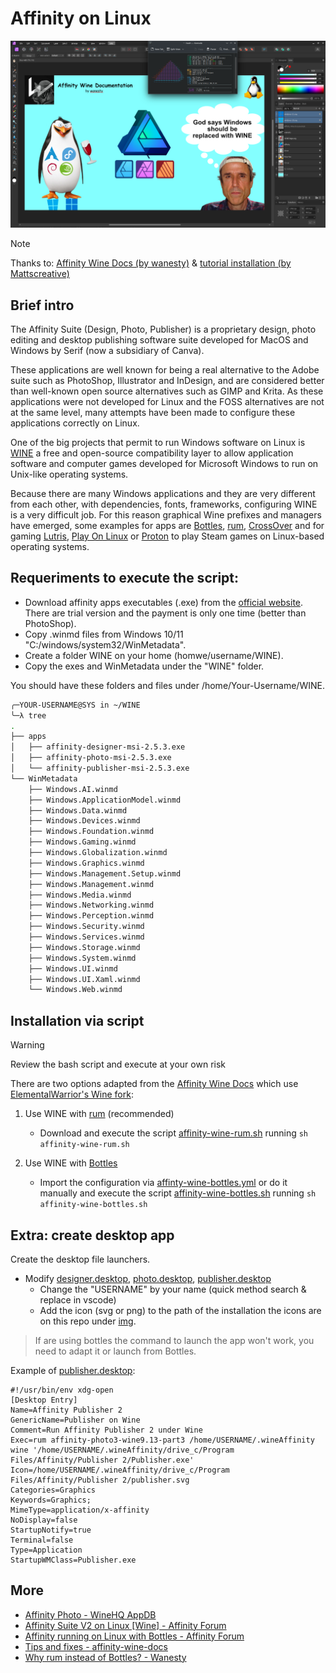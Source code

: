 # Affinity on Linux

![WINE_GOD](./img/wine-god.png)

> [!NOTE]  
> Thanks to: [Affinity Wine Docs (by wanesty)](https://affinity.liz.pet/) & [tutorial installation (by Mattscreative)](https://www.youtube.com/watch?v=0gB4TdIXCOo)


## Brief intro

The Affinity Suite (Design, Photo, Publisher) is a proprietary design, photo editing and desktop publishing software suite developed for MacOS and Windows by Serif (now a subsidiary of Canva).

These applications are well known for being a real alternative to the Adobe suite such as PhotoShop, Illustrator and InDesign, and are considered better than well-known open source alternatives such as GIMP and Krita. As these applications were not developed for Linux and the FOSS alternatives are not at the same level, many attempts have been made to configure these applications correctly on Linux.

One of the big projects that permit to run Windows software on Linux is [WINE](https://en.wikipedia.org/wiki/Wine_(software)) a free and open-source compatibility layer to allow application software and computer games developed for Microsoft Windows to run on Unix-like operating systems.

Because there are many Windows applications and they are very different from each other, with dependencies, fonts, frameworks, configuring WINE is a very difficult job. For this reason graphical Wine prefixes and managers have emerged, some examples for apps are [Bottles](https://usebottles.com/), [rum](https://gitlab.com/xkero/rum), [CrossOver](https://www.codeweavers.com/crossover/) and for gaming [Lutris](https://lutris.net/), [Play On Linux](https://www.playonlinux.com/en/) or [Proton](https://github.com/ValveSoftware/Proton) to play Steam games on Linux-based operating systems.


## Requeriments to execute the script:
- Download affinity apps executables (.exe) from the [official website](https://affinity.serif.com/en-us/). There are trial version and the payment is only one time (better than PhotoShop).
- Copy .winmd files from Windows 10/11 "C:/windows/system32/WinMetadata".
- Create a folder WINE on your home (homwe/username/WINE).
- Copy the exes and WinMetadata under the "WINE" folder.

You should have these folders and files under /home/Your-Username/WINE.

```sh
╭─YOUR-USERNAME@SYS in ~/WINE
╰─λ tree
.
├── apps
│   ├── affinity-designer-msi-2.5.3.exe
│   ├── affinity-photo-msi-2.5.3.exe
│   └── affinity-publisher-msi-2.5.3.exe
└── WinMetadata
    ├── Windows.AI.winmd
    ├── Windows.ApplicationModel.winmd
    ├── Windows.Data.winmd
    ├── Windows.Devices.winmd
    ├── Windows.Foundation.winmd
    ├── Windows.Gaming.winmd
    ├── Windows.Globalization.winmd
    ├── Windows.Graphics.winmd
    ├── Windows.Management.Setup.winmd
    ├── Windows.Management.winmd
    ├── Windows.Media.winmd
    ├── Windows.Networking.winmd
    ├── Windows.Perception.winmd
    ├── Windows.Security.winmd
    ├── Windows.Services.winmd
    ├── Windows.Storage.winmd
    ├── Windows.System.winmd
    ├── Windows.UI.winmd
    ├── Windows.UI.Xaml.winmd
    └── Windows.Web.winmd
```


## Installation via script
> [!WARNING]
> Review the bash script and execute at your own risk

There are two options adapted from the [Affinity Wine Docs](https://affinity.liz.pet/docs/1-intro.html) which use [ElementalWarrior's Wine fork](https://gitlab.winehq.org/ElementalWarrior/wine/-/tree/affinity-photo3-wine9.13-part3):

1. Use WINE with [rum](https://gitlab.com/xkero/rum) (recommended)
    - Download and execute the script [affinity-wine-rum.sh](affinity-wine-rum.sh) running `sh affinity-wine-rum.sh`

2. Use WINE with [Bottles](https://usebottles.com/)
   - Import the configuration via [affinty-wine-bottles.yml](./affinty-wine-bottles.yml) or do it manually and execute the script [affinity-wine-bottles.sh](affinity-wine-bottles.sh) running `sh affinity-wine-bottles.sh`

## Extra: create desktop app
Create the desktop file launchers.
- Modify [designer.desktop](designer.desktop), [photo.desktop](photo.desktop), [publisher.desktop](publisher.desktop)
  - Change the "USERNAME" by your name (quick method search & replace in vscode)
  - Add the icon (svg or png) to the path of the installation the icons are on this repo under [img](./img/).

> If are using bottles the command to launch the app won't work, you need to adapt it or launch from Bottles.

Example of [publisher.desktop](publisher.desktop):
```
#!/usr/bin/env xdg-open
[Desktop Entry]
Name=Affinity Publisher 2
GenericName=Publisher on Wine
Comment=Run Affinity Publisher 2 under Wine
Exec=rum affinity-photo3-wine9.13-part3 /home/USERNAME/.wineAffinity wine '/home/USERNAME/.wineAffinity/drive_c/Program Files/Affinity/Publisher 2/Publisher.exe'
Icon=/home/USERNAME/.wineAffinity/drive_c/Program Files/Affinity/Publisher 2/publisher.svg
Categories=Graphics
Keywords=Graphics;
MimeType=application/x-affinity
NoDisplay=false
StartupNotify=true
Terminal=false
Type=Application
StartupWMClass=Publisher.exe
```


## More
- [Affinity Photo - WineHQ AppDB](https://appdb.winehq.org/objectManager.php?sClass=application&iId=18332)
- [ Affinity Suite V2 on Linux [Wine] - Affinity Forum](https://forum.affinity.serif.com/index.php?/topic/182758-affinity-suite-v2-on-linux-wine/page/25/)
- [Affinity running on Linux with Bottles - Affinity Forum](https://forum.affinity.serif.com/index.php?/topic/166159-affinity-photo-running-on-linux-with-bottles/page/8/)
- [Tips and fixes - affinity-wine-docs](https://codeberg.org/wanesty/affinity-wine-docs/src/branch/guide-wine9.13-part3/Tips-n-Fixes.md)
- [Why rum instead of Bottles? - Wanesty](https://affinity.liz.pet/docs/misc-QnA.html#q-why-use-rum-instead-of-bottles)